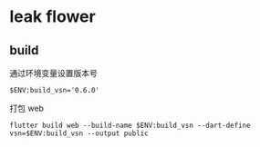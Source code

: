# leak flower

## build

通过环境变量设置版本号

```
$ENV:build_vsn='0.6.0'
```

打包 web

```
flutter build web --build-name $ENV:build_vsn --dart-define vsn=$ENV:build_vsn --output public
```